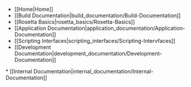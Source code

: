 * [[Home|Home]]
* [[Build Documentation|build_documentation/Build-Documentation]]
* [[Rosetta Basics|rosetta_basics/Rosetta-Basics]]
* [[Application Documentation|application_documentation/Application-Documentation]]
* [[Scripting Interfaces|scripting_interfaces/Scripting-Intervfaces]]
* [[Development Documentation|development_documentation/Development-Documentation]]
<flag>
* [[Internal Documentation|internal_documentation/Internal-Documentation]]
<flag>
